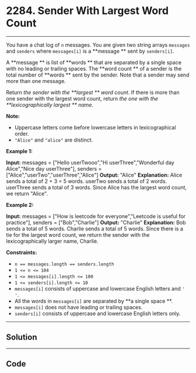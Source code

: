 # 2284. Sender With Largest Word Count

---

You have a chat log of `n` messages. You are given two string arrays `messages` and `senders` where `messages[i]` is a **message ** sent by `senders[i]`.

A **message ** is list of **words ** that are separated by a single space with no leading or trailing spaces. The **word count ** of a sender is the total number of **words ** sent by the sender. Note that a sender may send more than one message.

Return _the sender with the **largest ** word count_. If there is more than one sender with the largest word count, return _the one with the **lexicographically largest ** name_.

**Note:**

  * Uppercase letters come before lowercase letters in lexicographical order.
  * `"Alice"` and `"alice"` are distinct.



 

**Example 1:**


**Input:** messages = ["Hello userTwooo","Hi userThree","Wonderful day Alice","Nice day userThree"], senders = ["Alice","userTwo","userThree","Alice"]
**Output:** "Alice"
**Explanation:** Alice sends a total of 2 + 3 = 5 words.
userTwo sends a total of 2 words.
userThree sends a total of 3 words.
Since Alice has the largest word count, we return "Alice".


**Example 2:**


**Input:** messages = ["How is leetcode for everyone","Leetcode is useful for practice"], senders = ["Bob","Charlie"]
**Output:** "Charlie"
**Explanation:** Bob sends a total of 5 words.
Charlie sends a total of 5 words.
Since there is a tie for the largest word count, we return the sender with the lexicographically larger name, Charlie.

 

**Constraints:**

  * `n == messages.length == senders.length`
  * `1 <= n <= 104`
  * `1 <= messages[i].length <= 100`
  * `1 <= senders[i].length <= 10`
  * `messages[i]` consists of uppercase and lowercase English letters and `' '`.
  * All the words in `messages[i]` are separated by **a single space **.
  * `messages[i]` does not have leading or trailing spaces.
  * `senders[i]` consists of uppercase and lowercase English letters only.

---

## Solution



---

## Code
```python


```